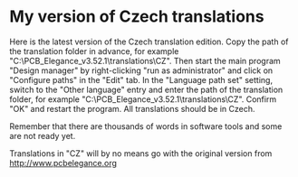 # My version of Czech translations
Here is the latest version of the Czech translation edition.
Copy the path of the translation folder in advance, for example "C:\PCB_Elegance_v3.52.1\translations\CZ".
Then start the main program "Design manager" by right-clicking "run as administrator" and click on "Configure paths" in the "Edit" tab.
In the "Language path set" setting, switch to the "Other language" entry and enter the path of the translation folder, for example "C:\PCB_Elegance_v3.52.1\translations\CZ".
Confirm "OK" and restart the program.
All translations should be in Czech.

Remember that there are thousands of words in software tools and some are not ready yet.

Translations in "CZ" will by no means go with the original version from http://www.pcbelegance.org
